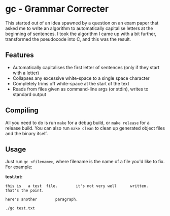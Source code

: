 # gc - Grammar Correcter

This started out of an idea spawned by a question on an exam paper that
asked me to write an algorithm to automatically capitalise letters at the
beginning of sentences. I took the algorithm I came up with a bit further,
transformed the pseudocode into C, and this was the result.

## Features

* Automatically capitalises the first letter of sentences (only if they start with a letter)
* Collapses any excessive white-space to a single space character
* Completely trims off white-space at the start of the text
* Reads from files given as command-line args (or stdin), writes to standard output

## Compiling

All you need to do is run `make` for a debug build, or `make release` for
a release build. You can also run `make clean` to clean up generated object
files and the binary itself.

## Usage

Just run `gc <filename>`, where filename is the name of a file you'd like to fix. For example:

**test.txt:**

    this is   a test  file.        it's not very well      written.
    that's the point.
    
    here's another        paragraph.

```sh
./gc test.txt
```
